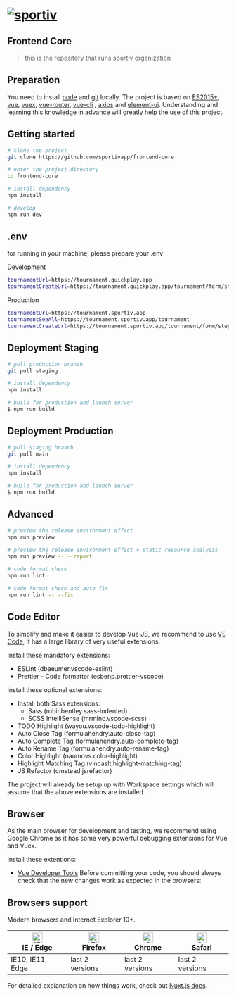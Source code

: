 # [![sportiv](https://www.sportiv.app/_nuxt/img/sportiv-orange.fe73cc7.svg)](https://www.sportiv.app)

## Frontend Core
> this is the repository that runs sportiv organization

## Preparation

You need to install [node](https://nodejs.org/) and [git](https://git-scm.com/) locally. The project is based on [ES2015+](https://es6.ruanyifeng.com/), [vue](https://cn.vuejs.org/index.html), [vuex](https://vuex.vuejs.org/zh-cn/), [vue-router](https://router.vuejs.org/zh-cn/), [vue-cli](https://github.com/vuejs/vue-cli) , [axios](https://github.com/axios/axios) and [element-ui](https://github.com/ElemeFE/element). Understanding and learning this knowledge in advance will greatly help the use of this project.

## Getting started
```bash
# clone the project
git clone https://github.com/sportivapp/frontend-core

# enter the project directory
cd frontend-core

# install dependency
npm install

# develop
npm run dev
```

## .env

for running in your machine, please prepare your .env

Development
```bash
tournamentUrl=https://tournament.quickplay.app
tournamentCreateUrl=https://tournament.quickplay.app/tournament/form/step-1 
```
Production
```bash
tournamentUrl=https://tournament.sportiv.app
tournamentSeeAll=https://tournament.sportiv.app/tournament
tournamentCreateUrl=https://tournament.sportiv.app/tournament/form/step-1

```

## Deployment Staging

```bash
# pull production branch
git pull staging

# install dependency
npm install

# build for production and launch server
$ npm run build

```

## Deployment Production

```bash
# pull staging branch
git pull main

# install dependency
npm install

# build for production and launch server
$ npm run build
```

## Advanced

```bash
# preview the release environment effect
npm run preview

# preview the release environment effect + static resource analysis
npm run preview -- --report

# code format check
npm run lint

# code format check and auto fix
npm run lint -- --fix
```

## Code Editor

To simplify and make it easier to develop Vue JS, we recommend to use [VS Code](https://code.visualstudio.com/), it has a large library of very useful extensions.

Install these mandatory extensions:

- ESLint (dbaeumer.vscode-eslint)
- Prettier - Code formatter (esbenp.prettier-vscode)

Install these optional extensions:
- Install both Sass extensions:
  - Sass (robinbentley.sass-indented)
  - SCSS IntelliSense (mrmlnc.vscode-scss)
- TODO Highlight (wayou.vscode-todo-highlight)
- Auto Close Tag (formulahendry.auto-close-tag)
- Auto Complete Tag (formulahendry.auto-complete-tag)
- Auto Rename Tag (formulahendry.auto-rename-tag)
- Color Highlight (naumovs.color-highlight)
- Highlight Matching Tag (vincaslt.highlight-matching-tag)
- JS Refactor (cmstead.jsrefactor)

The project will already be setup up with Workspace settings which will assume that the above extensions are installed.

## Browser

As the main browser for development and testing, we recommend using Google Chrome as it has some very powerful debugging extensions for Vue and Vuex.

Install these extentions:

- [Vue Developer Tools](https://chrome.google.com/webstore/detail/vuejs-devtools/nhdogjmejiglipccpnnnanhbledajbpd)
Before committing your code, you should always check that the new changes work as expected in the browsers:

## Browsers support
Modern browsers and Internet Explorer 10+.

| [<img src="https://raw.githubusercontent.com/alrra/browser-logos/master/src/edge/edge_48x48.png" alt="IE / Edge" width="24px" height="24px" />](https://godban.github.io/browsers-support-badges/)</br>IE / Edge | [<img src="https://raw.githubusercontent.com/alrra/browser-logos/master/src/firefox/firefox_48x48.png" alt="Firefox" width="24px" height="24px" />](https://godban.github.io/browsers-support-badges/)</br>Firefox | [<img src="https://raw.githubusercontent.com/alrra/browser-logos/master/src/chrome/chrome_48x48.png" alt="Chrome" width="24px" height="24px" />](https://godban.github.io/browsers-support-badges/)</br>Chrome | [<img src="https://raw.githubusercontent.com/alrra/browser-logos/master/src/safari/safari_48x48.png" alt="Safari" width="24px" height="24px" />](https://godban.github.io/browsers-support-badges/)</br>Safari |
| --------- | --------- | --------- | --------- |
| IE10, IE11, Edge | last 2 versions | last 2 versions | last 2 versions |

For detailed explanation on how things work, check out [Nuxt.js docs](https://nuxtjs.org).
